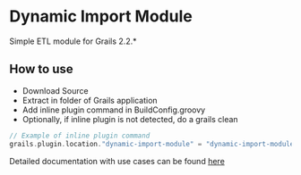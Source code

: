# Dynamic Import Module
Simple ETL module for Grails 2.2.*

## How to use
  - Download Source
  - Extract in folder of Grails application
  - Add inline plugin command in BuildConfig.groovy
  - Optionally, if inline plugin is not detected, do a grails clean

```groovy
// Example of inline plugin command
grails.plugin.location."dynamic-import-module" = "dynamic-import-module-master"
```

Detailed documentation with use cases can be found [here](https://github.com/s4ndru/dynamic-import-module/blob/master/misc/Dynamic_Import_Module.pdf)
